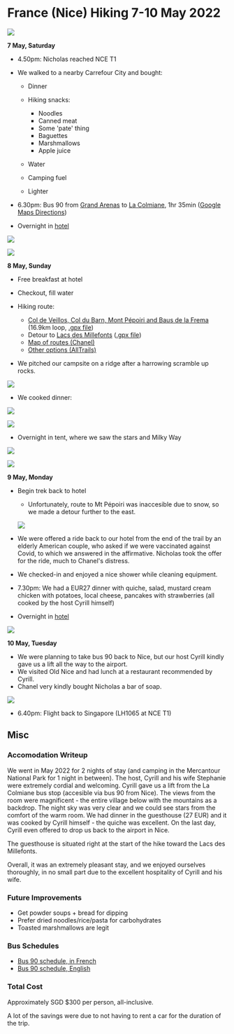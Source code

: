 # France (Nice) Hiking 7-10 May 2022

![](/static/2022-05/mercantour_np.jpg)

**7 May, Saturday**

-   4.50pm: Nicholas reached NCE T1
-   We walked to a nearby Carrefour City and bought:

    -   Dinner
    -   Hiking snacks:

        -   Noodles
        -   Canned meat
        -   Some 'pate' thing
        -   Baguettes
        -   Marshmallows
        -   Apple juice

    -   Water
    -   Camping fuel
    -   Lighter

-   6.30pm: Bus 90 from [Grand Arenas][grand-arenas] to [La Colmiane][la-colmiane], 1hr 35min ([Google Maps Directions][nice-to-mercantour-bus])
-   Overnight in [hotel][hotel]

![](/static/2022-05/room.jpg)

![](/static/2022-05/hotel.jpg)

**8 May, Sunday**

-   Free breakfast at hotel
-   Checkout, fill water
-   Hiking route:

    -   [Col de Veillos, Col du Barn, Mont Pépoiri and Baus de la Frema][col-de-veillos] (16.9km loop, [.gpx file][col-de-veillos-gpx])
    -   Detour to [Lacs des Millefonts][lacs-des-millefonts] ([.gpx file][lacs-des-millefonts-gpx])
    -   [Map of routes (Chanel)][our-hiking-routes]
    -   [Other options (AllTrails)][hiking-routes]

-   We pitched our campsite on a ridge after a harrowing scramble up rocks.

![](/static/2022-05/campsite.jpg)

-   We cooked dinner:

![](/static/2022-05/marshmallows.jpg)

![](/static/2022-05/stove.jpg)

-   Overnight in tent, where we saw the stars and Milky Way


![](/static/2022-05/campsite_evening.jpg)

![](/static/2022-05/campsite_night.jpg)

**9 May, Monday**

-   Begin trek back to hotel

    -   Unfortunately, route to Mt Pépoiri was inaccesible due to snow, so we made a detour further to the east.

    ![](/static/2022-05/snowman.jpg)

-   We were offered a ride back to our hotel from the end of the trail by an elderly American couple, who asked if we were vaccinated against Covid, to which we answered in the affirmative. Nicholas took the offer for the ride, much to Chanel's distress.
-   We checked-in and enjoyed a nice shower while cleaning equipment.
-   7.30pm: We had a EUR27 dinner with quiche, salad, mustard cream chicken with potatoes, local cheese, pancakes with strawberries (all cooked by the host Cyrill himself)
-   Overnight in [hotel][hotel]

![](/static/2022-05/quiche.jpg)

**10 May, Tuesday**

-   We were planning to take bus 90 back to Nice, but our host Cyrill kindly gave us a lift all the way to the airport.
-   We visited Old Nice and had lunch at a restaurant recommended by Cyrill.
-   Chanel very kindly bought Nicholas a bar of soap.

![](/static/2022-05/lunch.jpg)

-   6.40pm: Flight back to Singapore (LH1065 at NCE T1)

## Misc

### Accomodation Writeup

We went in May 2022 for 2 nights of stay (and camping in the Mercantour National Park for 1 night in between). The host, Cyrill and his wife Stephanie were extremely cordial and welcoming. Cyrill gave us a lift from the La Colmiane bus stop (accesible via bus 90 from Nice). The views from the room were magnificent - the entire village below with the mountains as a backdrop. The night sky was very clear and we could see stars from the comfort of the warm room. We had dinner in the guesthouse (27 EUR) and it was cooked by Cyrill himself - the quiche was excellent. On the last day, Cyrill even offered to drop us back to the airport in Nice.

The guesthouse is situated right at the start of the hike toward the Lacs des Millefonts.

Overall, it was an extremely pleasant stay, and we enjoyed ourselves thoroughly, in no small part due to the excellent hospitality of Cyrill and his wife.

### Future Improvements

-   Get powder soups + bread for dipping
-   Prefer dried noodles/rice/pasta for carbohydrates
-   Toasted marshmallows are legit

### Bus Schedules

-   [Bus 90 schedule, in French][bus-90-french-schedule]
-   [Bus 90 schedule, English][bus-90-schedule]

### Total Cost

Approximately SGD $300 per person, all-inclusive.

A lot of the savings were due to not having to rent a car for the duration of the trip.

[bus-90-french-schedule]: https://ftp.lignesdazur.com/ligne_90.pdf
[bus-90-schedule]: https://www.lignesdazur.com/en/horaire/886/80/1
[carrefour]: https://goo.gl/maps/1eyvzNNzQiX2CUGV7
[col-de-veillos]: https://www.alltrails.com/trail/france/alpes-maritimes/col-de-veillos-col-du-barn-mont-pepoiri-et-baus-de-la-frema?u=m
[col-de-veillos-gpx]: /static/2022-05/col_de_veillos.gpx
[grand-arenas]: https://goo.gl/maps/x726JbXk9GRtG5Fn9
[hiking-routes]: https://www.alltrails.com/explore?b_tl_lat=44.11672307739917&b_tl_lng=7.146440621716721&b_br_lat=44.04558903319381&b_br_lng=7.31264860468238
[hotel]: https://www.booking.com/hotel/fr/le-grand-chalet-valdeblore.en-gb.html
[la-colmiane-hike]: https://www.alltrails.com/explore/trail/france/alpes-maritimes/la-colmiane-col-de-varaire-caire-gros
[la-colmiane-hike-gpx]: /static/2022-05/la_colmiane.gpx
[la-colmiane]: https://goo.gl/maps/KEguaXFsoxJszkNf8
[lacs-des-millefonts]: https://www.alltrails.com/trail/france/alpes-maritimes/lacs-des-millefonts-mont-pepoiri
[lacs-des-millefonts-gpx]: /static/2022-05/lacs_des_millefonts.gpx
[mercantour-to-nice-bus]: https://goo.gl/maps/giMtPFhKf7s8HCce8
[nice-to-mercantour-bus]: https://goo.gl/maps/4yQzqo8yo1jFuTsC8
[our-hiking-routes]: https://www.google.com/maps/d/viewer?mid=110bE46beRht3PU2x6XfYhVFYqQdaD4gS&ll=44.14368121724446%2C7.187836335386026&z=11
[properties]: https://www.booking.com/searchresults.en-gb.html?aid=304142&label=gen173nr-1BCAEoggI46AdIM1gEaMkBiAEBmAEJuAEXyAEM2AEB6AEBiAIBqAIDuAKm5O2SBsACAdICJDJlY2Q4ZDYwLTUxMmYtNDQ3ZC1iMGVlLWMwNWI5NzdiZDNjYdgCBeACAQ&lang=en-gb&sid=5ad5ea96dc2d619c8272bbd7f2bc4453&sb=1&src=hotel&src_elem=sb&error_url=https%3A%2F%2Fwww.booking.com%2Fhotel%2Ffr%2Fle-grand-chalet-valdeblore.en-gb.html%3Faid%3D304142%3Blabel%3Dgen173nr-1BCAEoggI46AdIM1gEaMkBiAEBmAEJuAEXyAEM2AEB6AEBiAIBqAIDuAKm5O2SBsACAdICJDJlY2Q4ZDYwLTUxMmYtNDQ3ZC1iMGVlLWMwNWI5NzdiZDNjYdgCBeACAQ%3Bsid%3D5ad5ea96dc2d619c8272bbd7f2bc4453%3Ball_sr_blocks%3D237813001_178046859_2_1_0%3Bcheckin%3D2022-05-07%3Bcheckout%3D2022-05-09%3Bdest_id%3D3313%3Bdest_type%3Dregion%3Bgroup_adults%3D2%3Bgroup_children%3D0%3Bhapos%3D1%3Bhighlighted_blocks%3D237813001_178046859_2_1_0%3Bhpos%3D1%3Bmatching_block_id%3D237813001_178046859_2_1_0%3Bno_rooms%3D1%3Breq_adults%3D2%3Breq_children%3D0%3Broom1%3DA%252CA%3Bsb_price_type%3Dtotal%3Bsr_order%3Dpopularity%3Bsr_pri_blocks%3D237813001_178046859_2_1_0__17720%3Bsrepoch%3D1650160200%3Bsrpvid%3Ded8f0ce3ba7c0157%3Btype%3Dtotal%3Bucfs%3D1%26%3B&highlighted_hotels=2378130&hp_sbox=1&ss=Valdeblore&is_ski_area=0&ssne=Valdeblore&ssne_untouched=Valdeblore&dest_id=3313&dest_type=region&checkin_year=2022&checkin_month=5&checkin_monthday=7&checkout_year=2022&checkout_month=5&checkout_monthday=10&group_adults=2&group_children=0&no_rooms=1&from_sf=1
[saint-dalmas]: https://goo.gl/maps/peDVK6vxcCPVxM9T9
[supermarche-casino]: https://goo.gl/maps/CVW2jDJPWHptKZBu6
[trekking-map]: https://www.openstreetmap.org/relation/1024511#map=10/44.1674/7.0615
[weather]: https://www.weather-atlas.com/en/france/paris-weather-may
